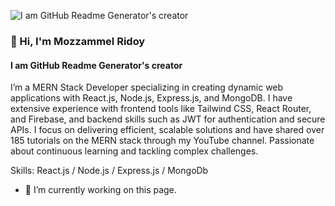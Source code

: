 ![I am GitHub Readme Generator's creator](https://res.cloudinary.com/dsh57dvqf/image/upload/v1728386791/Purple_Blue_Modern_Gaming_Youtube_Thumbnail_1_d5ojjf.png)
### 👋 Hi, I'm Mozzammel Ridoy
#### I am GitHub Readme Generator's creator

I’m a MERN Stack Developer specializing in creating dynamic web applications with React.js, Node.js, Express.js, and MongoDB. I have extensive experience with frontend tools like Tailwind CSS, React Router, and Firebase, and backend skills such as JWT for authentication and secure APIs. I focus on delivering efficient, scalable solutions and have shared over 185 tutorials on the MERN stack through my YouTube channel. Passionate about continuous learning and tackling complex challenges.

Skills: React.js / Node.js / Express.js / MongoDb

- 🔭 I’m currently working on this page. 





